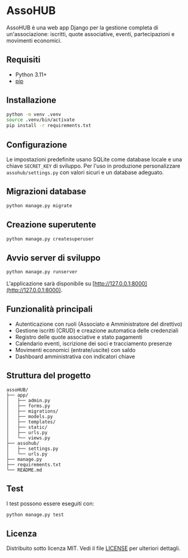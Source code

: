 # AssoHUB

AssoHUB è una web app Django per la gestione completa di un'associazione: iscritti, quote associative, eventi, partecipazioni e movimenti economici.

## Requisiti

- Python 3.11+
- [pip](https://pip.pypa.io/en/stable/)

## Installazione

```bash
python -m venv .venv
source .venv/bin/activate
pip install -r requirements.txt
```

## Configurazione

Le impostazioni predefinite usano SQLite come database locale e una chiave `SECRET_KEY` di sviluppo. Per l'uso in produzione personalizzare `assohub/settings.py` con valori sicuri e un database adeguato.

## Migrazioni database

```bash
python manage.py migrate
```

## Creazione superutente

```bash
python manage.py createsuperuser
```

## Avvio server di sviluppo

```bash
python manage.py runserver
```

L'applicazione sarà disponibile su [http://127.0.0.1:8000](http://127.0.0.1:8000).

## Funzionalità principali

- Autenticazione con ruoli (Associato e Amministratore del direttivo)
- Gestione iscritti (CRUD) e creazione automatica delle credenziali
- Registro delle quote associative e stato pagamenti
- Calendario eventi, iscrizione dei soci e tracciamento presenze
- Movimenti economici (entrate/uscite) con saldo
- Dashboard amministrativa con indicatori chiave

## Struttura del progetto

```
assoHUB/
├── app/
│   ├── admin.py
│   ├── forms.py
│   ├── migrations/
│   ├── models.py
│   ├── templates/
│   ├── static/
│   ├── urls.py
│   └── views.py
├── assohub/
│   ├── settings.py
│   └── urls.py
├── manage.py
├── requirements.txt
└── README.md
```

## Test

I test possono essere eseguiti con:

```bash
python manage.py test
```

## Licenza

Distribuito sotto licenza MIT. Vedi il file [LICENSE](LICENSE) per ulteriori dettagli.

